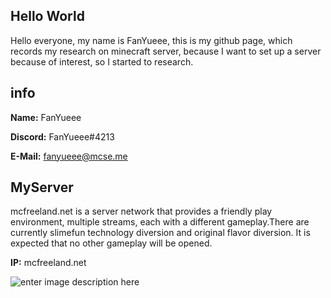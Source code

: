 ## Hello World
Hello everyone, my name is FanYueee, this is my github page, which records my research on minecraft server, because I want to set up a server because of interest, so I started to research.
## info
**Name:** FanYueee

**Discord:** FanYueee#4213

**E-Mail:** fanyueee@mcse.me
## MyServer
mcfreeland.net is a server network that provides a friendly play environment, multiple streams, each with a different gameplay.There are currently slimefun technology diversion and original flavor diversion. It is expected that no other gameplay will be opened.

**IP:** mcfreeland.net

![enter image description here](https://www.mc-list.xyz/banner/17-326.png)
